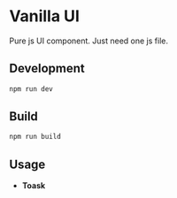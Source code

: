 # Vanilla UI

Pure js UI component. Just need one js file.

## Development

```bash
npm run dev
```

## Build

```bash
npm run build
```

## Usage

* **Toask**